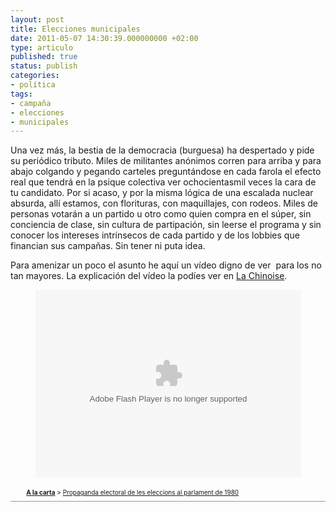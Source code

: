 ```yaml
---
layout: post
title: Elecciones municipales
date: 2011-05-07 14:30:39.000000000 +02:00
type: articulo
published: true
status: publish
categories:
- política
tags:
- campaña
- elecciones
- municipales
---
```

<p>Una vez más, la bestia de la democracia (burguesa) ha despertado y pide su periódico tributo. 
Miles de militantes anónimos corren para arriba y para abajo colgando 
y pegando carteles preguntándose en cada farola el efecto real que tendrá 
en la psique colectiva ver ochocientasmil veces la cara de tu candidato. 
Por si acaso, y por la misma lógica de una escalada nuclear absurda, 
allí estamos, con florituras, con maquillajes, con rodeos. 
Miles de personas votarán a un partido u otro como quien compra en el súper, 
sin conciencia de clase, sin cultura de partipación, sin leerse el programa y 
sin conocer los intereses intrínsecos de cada partido y de los lobbies que 
financian sus campañas. Sin tener ni puta idea.</p>

<p>Para amenizar un poco el asunto he aquí un vídeo digno de ver  para los 
no tan mayores. La explicación del vídeo la podíes ver 
en <a href="http://lachinoise.net/2011/03/18/queridos-anos-80/">La Chinoise</a>.</p>

<div align="center">
<object id="player722077" classid="clsid:d27cdb6e-ae6d-11cf-96b8-444553540000" width="425" height="300" codebase="http://download.macromedia.com/pub/shockwave/cabs/flash/swflash.cab#version=6,0,40,0"><param name="data" value="http://www.rtve.es/swf/4.0.20/RTVEPlayerVideo.swf" /><param name="allowScriptAccess" value="always" /><param name="allowFullScreen" value="true" /><param name="flashvars" value="assetID=722077_ca_videos&amp;location=embed" /><param name="src" value="http://www.rtve.es/swf/4.0.20/RTVEPlayerVideo.swf" /><param name="allowfullscreen" value="true" /><embed id="player722077" type="application/x-shockwave-flash" width="425" height="300" src="http://www.rtve.es/swf/4.0.20/RTVEPlayerVideo.swf" flashvars="assetID=722077_ca_videos&amp;location=embed" allowfullscreen="true" allowscriptaccess="always" data="http://www.rtve.es/swf/4.0.20/RTVEPlayerVideo.swf"></embed></object></p>
<ul style="padding: 4px 0 8px 5%; width: 95%; display: block; font-size: 10px; text-align: left; border-bottom: 1px solid #999; background: url(http://www.rtve.es/favicon.ico) no-repeat left 2px;">
<li style="display: inline;"><a title="A la carta" href="http://www.rtve.es/alacarta/"><strong>A la carta</strong></a></li>
<li style="display: inline;"><span style="color: #000;"> &gt; </span><a title="Propaganda electoral de les eleccions al parlament de 1980" href="http://www.rtve.es/alacarta/videos/programa/propaganda-electoral-les-eleccions-parlament-1980/722077/">Propaganda electoral de les eleccions al parlament de 1980</a></li>
</ul>
</div>
